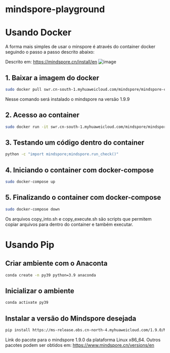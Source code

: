 # mindspore-playground



# Usando Docker

A forma mais simples de usar o minspore é através do container docker seguindo o passo a passo descrito abaixo: 

Descrito em: https://mindspore.cn/install/en
![image](https://user-images.githubusercontent.com/276077/212794989-a8f5e5d0-3cab-4af3-9b12-856d9ece97fd.png)

## 1. Baixar a imagem do docker

```bash
sudo docker pull swr.cn-south-1.myhuaweicloud.com/mindspore/mindspore-cpu:1.9.0
```

Nesse comando será instalado o mindspore na versão 1.9.9

## 2. Acesso ao container
```bash
sudo docker run -it swr.cn-south-1.myhuaweicloud.com/mindspore/mindspore-cpu:1.9.0 /bin/bash
```

## 3. Testando um código dentro do container

```bash
python -c "import mindspore;mindspore.run_check()"
```


## 4. Iniciando o container com docker-compose
```bash
sudo docker-compose up
```

## 5. Finalizando o container com docker-compose
```bash
sudo docker-compose down
```

Os arquivos copy_into.sh e copy_execute.sh são scripts que permitem copiar arquivos para dentro do container e também executar.

# Usando Pip

## Criar ambiente com o Anaconta
```bash
conda create -n py39 python=3.9 anaconda
```

## Inicializar o ambiente
```bash
conda activate py39
```

## Instalar a versão do Mindspore desejada
```bash
pip install https://ms-release.obs.cn-north-4.myhuaweicloud.com/1.9.0/MindSpore/cpu/x86_64/mindspore-1.9.0-cp39-cp39-linux_x86_64.whl
```
Link do pacote para o mindspore 1.9.0 da plataforma Linux x86_64. Outros pacotes podem ser obtidos em: https://www.mindspore.cn/versions/en
